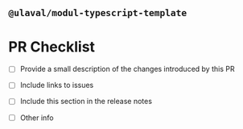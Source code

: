 ## `@ulaval/modul-typescript-template`
# PR Checklist

<!--
Update "[ ]" to "[x]" to check a box
Content can be written in English or in French
-->

<!-- REQUIRED -->
- [ ] Provide a small description of the changes introduced by this PR
<!-- Description here... -->
- [ ] Include links to issues
<!-- Links here... -->

<!-- END_REQUIRED -->

<!-- OPTIONAL, remove unused -->
- [ ] Include this section in the release notes
<!-- Release notes here... -->
- [ ] Other info
<!-- Any other relevant information here... -->

<!-- END_OPTIONAL -->

<!-- Thanks for contributing! -->
